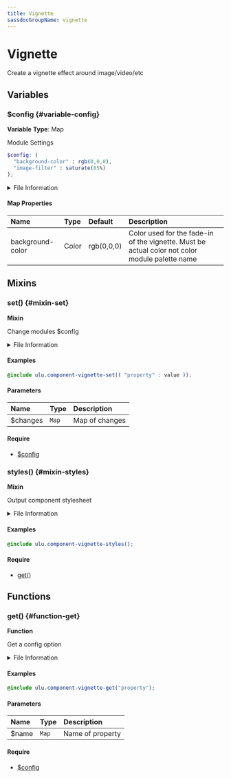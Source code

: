 ```yaml
---
title: Vignette
sassdocGroupName: vignette
---
```



# Vignette

<div class="type-large">

Create a vignette effect around image/video/etc

</div>



## Variables




<div class="sassdoc-item-header">

###  $config {#variable-config}

  <div class="sassdoc-item-header__labels">
    <span class="tag tag--primary"><strong>Variable</strong></span> <span class="tag"><strong>Type</strong>: Map</span>
  </div>

</div>

  

Module Settings
    
    

``` scss
$config: (
  "background-color" : rgb(0,0,0),
  "image-filter" : saturate(85%)
);
```
  


<details>
  <summary>File Information</summary>
  
- **File:** _vignette.scss
- **Group:** vignette
- **Type:** variable
- **Lines (comments):** 12-14
- **Lines (code):** 16-19

</details>

    

#### Map Properties


|Name|Type|Default|Description|
|:--|:--|:--|:--|
|background-color|Color|rgb(0,0,0)|Color used for the fade-in of the vignette. Must be actual color not color module palette name|

    
  

## Mixins




<div class="sassdoc-item-header">

###  set() {#mixin-set}

  <div class="sassdoc-item-header__labels">
    <span class="tag tag--primary"><strong>Mixin</strong></span>
  </div>

</div>

  

Change modules $config
    
    


<details>
  <summary>File Information</summary>
  
- **File:** _vignette.scss
- **Group:** vignette
- **Type:** mixin
- **Lines (comments):** 21-24
- **Lines (code):** 26-28

</details>

    

#### Examples

      


``` scss
@include ulu.component-vignette-set(( "property" : value ));
```
  



      

#### Parameters


|Name|Type|Description|
|:--|:--|:--|
|$changes|`Map`|Map of changes|

    

#### Require

- [$config](/sass/components/accordion/#variable-config)
  


<div class="sassdoc-item-header">

###  styles() {#mixin-styles}

  <div class="sassdoc-item-header__labels">
    <span class="tag tag--primary"><strong>Mixin</strong></span>
  </div>

</div>

  

Output component stylesheet
    
    


<details>
  <summary>File Information</summary>
  
- **File:** _vignette.scss
- **Group:** vignette
- **Type:** mixin
- **Lines (comments):** 39-41
- **Lines (code):** 43-65

</details>

    

#### Examples

      


``` scss
@include ulu.component-vignette-styles();
```
  

      

#### Require

- [get()](/sass/components/accordion/#function-get)
  
  

## Functions




<div class="sassdoc-item-header">

###  get() {#function-get}

  <div class="sassdoc-item-header__labels">
    <span class="tag tag--primary"><strong>Function</strong></span>
  </div>

</div>

  

Get a config option
    
    


<details>
  <summary>File Information</summary>
  
- **File:** _vignette.scss
- **Group:** vignette
- **Type:** function
- **Lines (comments):** 30-33
- **Lines (code):** 35-37

</details>

    

#### Examples

      


``` scss
@include ulu.component-vignette-get("property");
```
  



      

#### Parameters


|Name|Type|Description|
|:--|:--|:--|
|$name|`Map`|Name of property|

    

#### Require

- [$config](/sass/components/accordion/#variable-config)
  
  
  